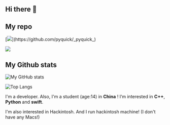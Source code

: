 ## Hi there 👋

## My repo
[![](https://github-readme-stats.vercel.app/api/pin/?username=pyquick&repo=_pyquick_)](https://github.com/pyquick/_pyquick_)

[![](https://github-readme-stats.vercel.app/api/pin/?username=pyquick&repo=OCLP-R)](https://github.com/pyquick/OCLP-R)

## My Github stats

![My GitHub stats](https://github-readme-stats.vercel.app/api?username=pyquick&show_icons=true&theme=radical)

![Top Langs](https://github-readme-stats.vercel.app/api/top-langs/?username=pyquick&langs_count=6)


I'm a developer. Also, I'm a student (age:14) in **China** ! I‘m interested in **C++**, **Python** and **swift**.

I'm also interested in Hackintosh. And I run hackintosh machine! (I don't have any Macs!)
